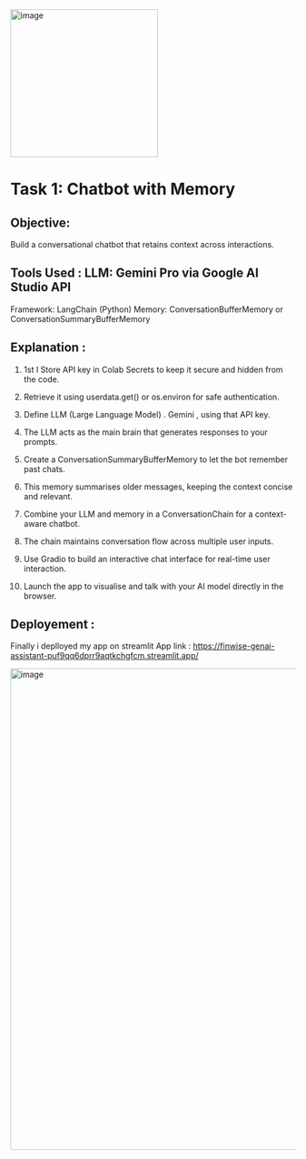 <img width="260" height="260" alt="image" src="https://github.com/user-attachments/assets/3e53cc7e-0a0f-4373-bed2-d31e5e495f06" />



# Task 1: Chatbot with Memory

## Objective:
Build a conversational chatbot that retains context across interactions.

## Tools Used : LLM: Gemini Pro via Google AI Studio API
Framework: LangChain (Python)
Memory: ConversationBufferMemory or ConversationSummaryBufferMemory

## Explanation : 

1. 1st I Store  API key in Colab Secrets to keep it secure and hidden from the code.

2. Retrieve it using userdata.get() or os.environ for safe authentication.

3. Define  LLM (Large Language Model) . Gemini , using that API key.

4. The LLM acts as the main brain that generates responses to your prompts.

5. Create a ConversationSummaryBufferMemory to let the bot remember past chats.

6. This memory summarises older messages, keeping the context concise and relevant.

7. Combine your LLM and memory in a ConversationChain for a context-aware chatbot.

8. The chain maintains conversation flow across multiple user inputs.

9. Use Gradio to build an interactive chat interface for real-time user interaction.

10. Launch the app to visualise and talk with your AI model directly in the browser.

## Deployement : 

Finally i deplloyed my app on streamlit 
App link : https://finwise-genai-assistant-puf9qq6dprr9aqtkchgfcm.streamlit.app/

<img width="1903" height="847" alt="image" src="https://github.com/user-attachments/assets/ba75a161-9c49-4514-96f9-3b8df3973d99" />


